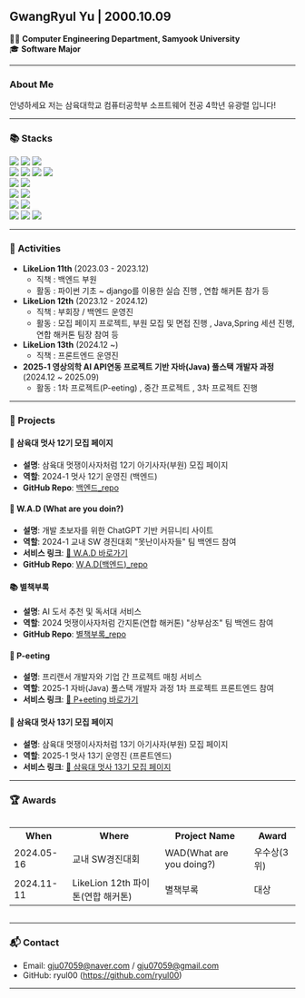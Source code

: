 ## GwangRyul Yu | 2000.10.09

👨‍💻 **Computer Engineering Department, Samyook University**  
🎓 **Software Major**


---

### About Me
안녕하세요 저는 삼육대학교 컴퓨터공학부 소프트웨어 전공 4학년 유광렬 입니다!

---

### 📚 Stacks
<div align=left>
  <img src="https://img.shields.io/badge/java-007396?style=for-the-badge&logo=OpenJDK&logoColor=white">
  <img src="https://img.shields.io/badge/Python-3776AB?style=for-the-badge&logo=Python&logoColor=white">
  <img src="https://img.shields.io/badge/JavaScript-F7DF1E?style=for-the-badge&logo=JavaScript&logoColor=white">
</div>

<div align=left> 
  <img src="https://img.shields.io/badge/Spring-6DB33F?style=for-the-badge&logo=Spring&logoColor=white">
  <img src="https://img.shields.io/badge/React-61DAFB?style=for-the-badge&logo=React&logoColor=white">
  <img src="https://img.shields.io/badge/HTML5-E34F26?style=for-the-badge&logo=HTML5&logoColor=white">
  <img src="https://img.shields.io/badge/CSS3-1572B6?style=for-the-badge&logo=CSS3&logoColor=white">
</div>

<div align=left> 
  <img src="https://img.shields.io/badge/MySQL-4479A1?style=for-the-badge&logo=MySQL&logoColor=white">
  <img src="https://img.shields.io/badge/oracle-F80000?style=for-the-badge&logo=oracle&logoColor=white">
</div> 

<div align=left> 
  <img src="https://img.shields.io/badge/github-181717?style=for-the-badge&logo=github&logoColor=white">
  <img src="https://img.shields.io/badge/git-F05032?style=for-the-badge&logo=git&logoColor=white">
</div> 
 
<div align=left> 
  <img src="https://img.shields.io/badge/Amazon%20EC2-FF9900?style=for-the-badge&logo=Amazon%20EC2&logoColor=white">
  <img src="https://img.shields.io/badge/Amazon%20S3-569A31?style=for-the-badge&logo=Amazon%20S3&logoColor=white">
</div> 

<div align=left> 
  <img src="https://img.shields.io/badge/Eclipse%20IDE-2C2255.svg?&style=for-the-badge&logo=Eclipse%20IDE&logoColor=white">
  <img src="https://img.shields.io/badge/Visual%20Studio%20Code-007ACC.svg?&style=for-the-badge&logo=Visual%20Studio%20Code&logoColor=white">
  <img src="https://img.shields.io/badge/intellijidea-%23000000?style=for-the-badge&logo=intellijidea&logoColor=white">

</div> 

---

### 👥 Activities
- **LikeLion 11th** (2023.03 - 2023.12)  
  - 직책 : 백엔드 부원
  - 활동 :  파이썬 기초 ~ django를 이용한 실습 진행 , 연합 해커톤 참가 등
- **LikeLion 12th** (2023.12 - 2024.12)  
  - 직책 : 부회장 / 백엔드 운영진
  - 활동 : 모집 페이지 프로젝트, 부원 모집 및 면접 진행 , Java,Spring 세션 진행, 연합 해커톤 팀장 참여 등  
- **LikeLion 13th** (2024.12 ~)  
  - 직책 : 프론트엔드 운영진
- **2025-1 영상의학 AI API연동 프로젝트 기반 자바(Java) 풀스택 개발자 과정** (2024.12 ~ 2025.09)  
  - 활동 : 1차 프로젝트(P-eeting) , 중간 프로젝트 , 3차 프로젝트 진행    
  

---

### 🚀 Projects

#### 🦁 삼육대 멋사 12기 모집 페이지
- **설명**: 삼육대 멋쟁이사자처럼 12기 아기사자(부원) 모집 페이지
- **역할**: 2024-1 멋사 12기 운영진 (백엔드)
- **GitHub Repo**: [백엔드_repo](https://github.com/syu-likelionz-12th/12th_recruit_backend.git)
#### 💬 W.A.D (What are you doin?)
- **설명**: 개발 초보자를 위한 ChatGPT 기반 커뮤니티 사이트
- **역할**: 2024-1 교내 SW 경진대회 "못난이사자들" 팀 백엔드 참여
- **서비스 링크**: [🔗 W.A.D 바로가기](https://wad-uglylion-e5cf0llq1-no4hs-projects.vercel.app/)
- **GitHub Repo**: [W,A.D(백엔드)_repo](https://github.com/W-A-D/WAD_Back)
#### 📚 별책부록
- **설명**: AI 도서 추천 및 독서대 서비스
- **역할**: 2024 멋쟁이사자처럼 간지톤(연합 해커톤) "상부삼조" 팀 백엔드 참여
- **GitHub Repo**: [별책부록_repo](https://github.com/ryul00/3_Team_FE_final.git)
#### 🤝 P-eeting
- **설명**: 프리랜서 개발자와 기업 간 프로젝트 매칭 서비스
- **역할**: 2025-1 자바(Java) 풀스택 개발자 과정 1차 프로젝트 프론트엔드 참여
- **서비스 링크**: [🔗 P+eeting 바로가기](https://peeting-5f69fb087-no4hs-projects.vercel.app/)
#### 🦁 삼육대 멋사 13기 모집 페이지
- **설명**: 삼육대 멋쟁이사자처럼 13기 아기사자(부원) 모집 페이지
- **역할**: 2025-1 멋사 13기 운영진 (프론트엔드)
- **서비스 링크**: [🔗 삼육대 멋사 13기 모집 페이지](https://syu-likelion.org/)

---

### 🏆 Awards
<table align="left">
  <tr>
    <th>When</th>
    <th>Where</th>
    <th>Project Name</th>
    <th>Award</th>
  </tr>
  <tr>
    <td>2024.05-16</td>
    <td>교내 SW경진대회</td>
    <td>WAD(What are you doing?)</td>
    <td>우수상(3위)</td>
  </tr>
  <tr>
    <td>2024.11-11</td>
    <td>LikeLion 12th 파이톤(연합 해커톤)</td>
    <td>별책부록</td>
    <td>대상</td>
  </tr>
</table>

<br clear="both" />

---


### 📬 Contact
- Email: gju07059@naver.com / gju07059@gmail.com
- GitHub: ryul00 (https://github.com/ryul00)

---
